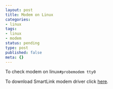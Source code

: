 ```yaml
---
layout: post
title: Modem on Linux
categories:
- linux
tags:
- linux
- modem
status: pending
type: post
published: false
meta: {}
---
```

To check modem on linux`#probemodem tty0`

To download SmartLink modem driver click [here](http://www.linmodems.org/).

